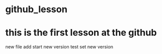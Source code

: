 # github_lesson

# this is the first lesson at the github
new file add
start new version
test set
new version
